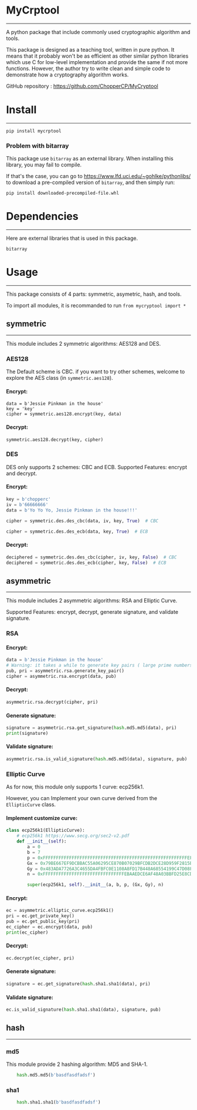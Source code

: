 # MyCrptool

___

A python package that include commonly used cryptographic algorithm and tools.

This package is designed as a teaching tool, written in pure python. It means that it probably won't be as efficient as
other similar python libraries which use C for low-level implementation and provide the same if not more functions.
However, the author try to write clean and simple code to demonstrate how a cryptography algorithm works.

GitHub repository : https://github.com/ChopperCP/MyCryptool

# Install

___

    pip install mycrptool

### Problem with bitarray

This package use `bitarray` as an external library. When installing this library, you may fail to compile.

If that's the case, you can go to https://www.lfd.uci.edu/~gohlke/pythonlibs/ to download a pre-compiled version
of `bitarray`, and then simply run:

    pip install downloaded-precompiled-file.whl

# Dependencies

___
Here are external libraries that is used in this package.

    bitarray

# Usage

___
This package consists of 4 parts: symmetric, asymetric, hash, and tools.

To import all modules, it is recommanded to run `from mycryptool import *`

## symmetric

***
This module includes 2 symmetric algorithms: AES128 and DES.

### AES128

The Default scheme is CBC. if you want to try other schemes, welcome to explore the AES class (in `symmetric.aes128`).

#### Encrypt:

    data = b'Jessie Pinkman in the house'
    key = 'key'
    cipher = symmetric.aes128.encrypt(key, data)

#### Decrypt:

    symmetric.aes128.decrypt(key, cipher)

### DES

DES only supports 2 schemes: CBC and ECB. Supported Features: encrypt and decrypt.

#### Encrypt:

```python
key = b'chopperc'
iv = b'66666666'
data = b'Yo Yo Yo, Jessie Pinkman in the house!!!'

cipher = symmetric.des.des_cbc(data, iv, key, True)  # CBC

cipher = symmetric.des.des_ecb(data, key, True)  # ECB
```

#### Decrypt:

```python
deciphered = symmetric.des.des_cbc(cipher, iv, key, False)  # CBC
deciphered = symmetric.des.des_ecb(cipher, key, False)  # ECB
```

## asymmetric

***
This module includes 2 asymmetric algorithms: RSA and Elliptic Curve.

Supported Features: encrypt, decrypt, generate signature, and validate signature.

### RSA

#### Encrypt:

```python
data = b'Jessie Pinkman in the house'
# Warning: it takes a while to generate key pairs ( large prime numbers).
pub, pri = asymmetric.rsa.generate_key_pair()
cipher = asymmetric.rsa.encrypt(data, pub)
```

#### Decrypt:

```python    
asymmetric.rsa.decrypt(cipher, pri)
```

#### Generate signature:

```python
signature = asymmetric.rsa.get_signature(hash.md5.md5(data), pri)
print(signature)
```

#### Validate signature:

```python
asymmetric.rsa.is_valid_signature(hash.md5.md5(data), signature, pub)
```

### Elliptic Curve

As for now, this module only supports 1 curve: ecp256k1.

However, you can Implement your own curve derived from the `EllipticCurve` class.

#### Implement customize curve:

```python
class ecp256k1(EllipticCurve):
	# ecp256k1 https://www.secg.org/sec2-v2.pdf
	def __init__(self):
		a = 0
		b = 7
		p = 0xFFFFFFFFFFFFFFFFFFFFFFFFFFFFFFFFFFFFFFFFFFFFFFFFFFFFFFFEFFFFFC2F
		Gx = 0x79BE667EF9DCBBAC55A06295CE870B07029BFCDB2DCE28D959F2815B16F81798
		Gy = 0x483ADA7726A3C4655DA4FBFC0E1108A8FD17B448A68554199C47D08FFB10D4B8
		n = 0xFFFFFFFFFFFFFFFFFFFFFFFFFFFFFFFEBAAEDCE6AF48A03BBFD25E8CD0364141

		super(ecp256k1, self).__init__(a, b, p, (Gx, Gy), n)
```

#### Encrypt:

```python
ec = asymmetric.elliptic_curve.ecp256k1()
pri = ec.get_private_key()
pub = ec.get_public_key(pri)
ec_cipher = ec.encrypt(data, pub)
print(ec_cipher)
```

#### Decrypt:

```python
ec.decrypt(ec_cipher, pri)
```

#### Generate signature:

```python
signature = ec.get_signature(hash.sha1.sha1(data), pri)
```

#### Validate signature:

```python
ec.is_valid_signature(hash.sha1.sha1(data), signature, pub)
```

## hash

___

### md5

This module provide 2 hashing algorithm: MD5 and SHA-1.

```python
    hash.md5.md5(b'basdfasdfadsf')
```

### sha1

```python
    hash.sha1.sha1(b'basdfasdfadsf')
```